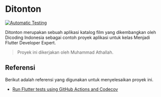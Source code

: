 # Ditonton

[![Automatic Testing](https://github.com/determinedguy/ditonton-final/actions/workflows/test.yml/badge.svg)](https://github.com/determinedguy/ditonton-final/actions/workflows/test.yml)

Ditonton merupakan sebuah aplikasi katalog film yang dikembangkan oleh Dicoding Indonesia sebagai contoh proyek aplikasi untuk kelas Menjadi Flutter Developer Expert.

> Proyek ini dikerjakan oleh Muhammad Athallah.

## Referensi

Berikut adalah referensi yang digunakan untuk menyelesaikan proyek ini.

- [Run Flutter tests using GitHub Actions and Codecov](https://damienaicheh.github.io/flutter/github/actions/2021/05/06/flutter-tests-github-actions-codecov-en.html)